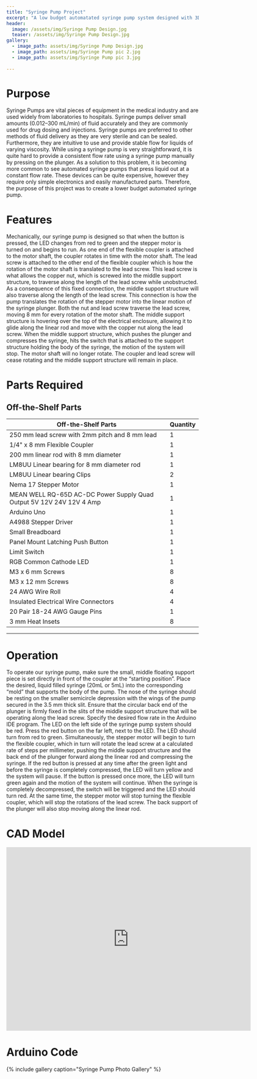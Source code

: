 ```yaml
---
title: "Syringe Pump Project"
excerpt: "A low budget automatated syringe pump system designed with 3D printed parts."
header:
  image: /assets/img/Syringe Pump Design.jpg
  teaser: /assets/img/Syringe Pump Design.jpg
gallery:
  - image_path: assets/img/Syringe Pump Design.jpg
  - image_path: assets/img/Syringe Pump pic 2.jpg 
  - image_path: assets/img/Syringe Pump pic 3.jpg
   
---
```


# Purpose
Syringe Pumps are vital pieces of equipment in the medical industry and are used widely
from laboratories to hospitals. Syringe pumps deliver small amounts (0.012–300 mL/min) of fluid
accurately and they are commonly used for drug dosing and injections. Syringe pumps are preferred
to other methods of fluid delivery as they are very sterile and can be sealed. Furthermore, they are
intuitive to use and provide stable flow for liquids of varying viscosity. While using a syringe pump
is very straightforward, it is quite hard to provide a consistent flow rate using a syringe pump
manually by pressing on the plunger. As a solution to this problem, it is becoming more common to
see automated syringe pumps that press liquid out at a constant flow rate. These devices can be
quite expensive, however they require only simple electronics and easily manufactured parts.
Therefore, the purpose of this project was to create a lower
budget automated syringe pump.

# Features
Mechanically, our syringe pump is designed so that when the button is pressed, the LED
changes from red to green and the stepper motor is turned on and begins to run. As one end of the
flexible coupler is attached to the motor shaft, the coupler rotates in time with the motor shaft. The
lead screw is attached to the other end of the flexible coupler which is how the rotation of the motor
shaft is translated to the lead screw. This lead screw is what allows the copper nut, which is screwed
into the middle support structure, to traverse along the length of the lead screw while unobstructed.
As a consequence of this fixed connection, the middle support structure will also traverse along the
length of the lead screw. This connection is how the pump translates the rotation of the stepper
motor into the linear motion of the syringe plunger. Both the nut and lead screw traverse the lead
screw, moving 8 mm for every rotation of the motor shaft. The middle support structure is hovering
over the top of the electrical enclosure, allowing it to glide along the linear rod and move with the
copper nut along the lead screw. When the middle support structure, which pushes the plunger and
compresses the syringe, hits the switch that is attached to the support structure holding the body of
the syringe, the motion of the system will stop. The motor shaft will no longer rotate. The coupler
and lead screw will cease rotating and the middle support structure will remain in place.

# Parts Required 
  **Off-the-Shelf Parts**
---
| Off-the-Shelf Parts  | Quantity |
| ------------- | ------------- |
| 250 mm lead screw with 2mm pitch and 8 mm lead  | 1  |
| 1/4" x 8 mm Flexible Coupler  | 1  |
| 200 mm linear rod with 8 mm diameter  | 1  |
| LM8UU Linear bearing for 8 mm diameter rod  | 1 |
| LM8UU Linear bearing Clips | 2  |
| Nema 17 Stepper Motor  | 1  |
| MEAN WELL RQ-65D AC-DC Power Supply Quad Output 5V 12V 24V 12V 4 Amp  | 1  |
| Arduino Uno  | 1  |
| A4988 Stepper Driver  | 1  |
| Small Breadboard  | 1  |
| Panel Mount Latching Push Button  | 1  |
| Limit Switch  | 1  |
| RGB Common Cathode LED  | 1  |
| M3 x 6 mm Screws  | 8  |
| M3 x 12 mm Screws  | 8  |
| 24 AWG Wire Roll  |  4  |
| Insulated Electrical Wire Connectors  | 4  |
| 20 Pair 18-24 AWG Gauge Pins  | 1  |
| 3 mm Heat Insets  | 8  |

---

# Operation
To operate our syringe pump, make sure the small, middle floating support piece is set
directly in front of the coupler at the “starting position”. Place the desired, liquid filled syringe
(20mL or 5mL) into the corresponding “mold” that supports the body of the pump. The nose of the
syringe should be resting on the smaller semicircle depression with the wings of the pump secured
in the 3.5 mm thick slit. Ensure that the circular back end of the plunger is firmly fixed in the slits of
the middle support structure that will be operating along the lead screw. Specify the desired flow
rate in the Arduino IDE program. The LED on the left side of the syringe pump system should be red.
Press the red button on the far left, next to the LED. The LED should turn from red to green.
Simultaneously, the stepper motor will begin to turn the flexible coupler, which in turn will rotate
the lead screw at a calculated rate of steps per millimeter, pushing the middle support structure and
the back end of the plunger forward along the linear rod and compressing the syringe. If the red
button is pressed at any time after the green light and before the syringe is completely compressed,
the LED will turn yellow and the system will pause. If the button is pressed once more, the LED will
turn green again and the motion of the system will continue. When the syringe is completely
decompressed, the switch will be triggered and the LED should turn red. At the same time, the
stepper motor will stop turning the flexible coupler, which will stop the rotations of the lead screw.
The back support of the plunger will also stop moving along the linear rod.

# CAD Model
<iframe src="https://vanderbilt643.autodesk360.com/shares/public/SH35dfcQT936092f0e4321ab69ef979d9715?mode=embed" width="640" height="480" allowfullscreen="true" webkitallowfullscreen="true" mozallowfullscreen="true"  frameborder="0"></iframe>

# Arduino Code 

{% include gallery caption="Syringe Pump Photo Gallery" %}
